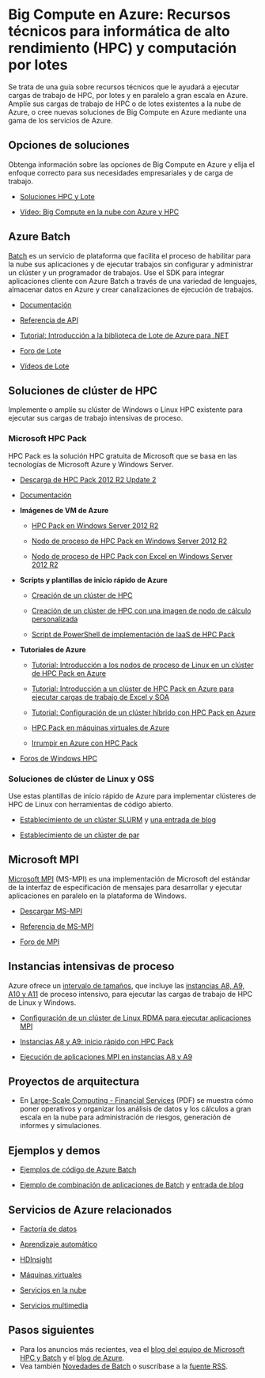 <properties
   pageTitle="Big Compute: Recursos técnicos para informática de alto rendimiento (HPC) y computación por lotes | Microsoft Azure"
   description="Enumera los recursos técnicos para ayudarle a ejecutar cargas de trabajo de HPC, por lotes y en paralelo a gran escala en Azure."
   services="batch, cloud-services, virtual-machines"
   documentationCenter=""
   authors="dlepow"
   manager="timlt"
   editor=""/>

<tags
   ms.service="multiple"
   ms.devlang="multiple"
   ms.topic="article"
   ms.tgt_pltfrm="NA"
   ms.workload="big-compute"
   ms.date="07/28/2015"
   ms.author="danlep"/>

# Big Compute en Azure: Recursos técnicos para informática de alto rendimiento (HPC) y computación por lotes
Se trata de una guía sobre recursos técnicos que le ayudará a ejecutar cargas de trabajo de HPC, por lotes y en paralelo a gran escala en Azure. Amplíe sus cargas de trabajo de HPC o de lotes existentes a la nube de Azure, o cree nuevas soluciones de Big Compute en Azure mediante una gama de los servicios de Azure.

## Opciones de soluciones

Obtenga información sobre las opciones de Big Compute en Azure y elija el enfoque correcto para sus necesidades empresariales y de carga de trabajo.

* [Soluciones HPC y Lote](batch-hpc-solutions.md)

* [Vídeo: Big Compute en la nube con Azure y HPC](http://azure.microsoft.com/documentation/videos/teched-europe-2014-big-compute-in-the-cloud-with-high-performance-computing-on-azure/)


## Azure Batch

[Batch](http://azure.microsoft.com/services/batch/) es un servicio de plataforma que facilita el proceso de habilitar para la nube sus aplicaciones y de ejecutar trabajos sin configurar y administrar un clúster y un programador de trabajos. Use el SDK para integrar aplicaciones cliente con Azure Batch a través de una variedad de lenguajes, almacenar datos en Azure y crear canalizaciones de ejecución de trabajos.

* [Documentación](http://azure.microsoft.com/documentation/services/batch/)

* [Referencia de API](https://msdn.microsoft.com/library/azure/dn820177.aspx)

* [Tutorial: Introducción a la biblioteca de Lote de Azure para .NET](batch-dotnet-get-started.md)

* [Foro de Lote](https://social.msdn.microsoft.com/Forums/home?forum=azurebatch)

* [Vídeos de Lote](https://azure.microsoft.com/documentation/videos/index/?services=batch)

## Soluciones de clúster de HPC

Implemente o amplíe su clúster de Windows o Linux HPC existente para ejecutar sus cargas de trabajo intensivas de proceso.

### Microsoft HPC Pack

HPC Pack es la solución HPC gratuita de Microsoft que se basa en las tecnologías de Microsoft Azure y Windows Server.

* [Descarga de HPC Pack 2012 R2 Update 2](https://www.microsoft.com/es-es/download/details.aspx?id=47755)

* [Documentación](https://technet.microsoft.com/library/jj899572.aspx)

* **Imágenes de VM de Azure**

    * [HPC Pack en Windows Server 2012 R2](http://azure.microsoft.com/marketplace/partners/microsoft/hpcpack2012r2onwindowsserver2012r2/)

    * [Nodo de proceso de HPC Pack en Windows Server 2012 R2](http://azure.microsoft.com/marketplace/partners/microsoft/hpcpack2012r2computenodeonwindowsserver2012r2/)

    * [Nodo de proceso de HPC Pack con Excel en Windows Server 2012 R2](http://azure.microsoft.com/marketplace/partners/microsoft/hpcpack2012r2computenodewithexcelonwindowsserver2012r2/)

* **Scripts y plantillas de inicio rápido de Azure**

    * [Creación de un clúster de HPC](https://azure.microsoft.com/documentation/templates/create-hpc-cluster/)

    * [Creación de un clúster de HPC con una imagen de nodo de cálculo personalizada](https://azure.microsoft.com/documentation/templates/create-hpc-cluster-custom-image/)

    * [Script de PowerShell de implementación de IaaS de HPC Pack](https://www.microsoft.com/download/details.aspx?id=44949)

* **Tutoriales de Azure**

    * [Tutorial: Introducción a los nodos de proceso de Linux en un clúster de HPC Pack en Azure](../virtual-machines/virtual-machines-linux-cluster-hpcpack.md)

    * [Tutorial: Introducción a un clúster de HPC Pack en Azure para ejecutar cargas de trabajo de Excel y SOA](../virtual-machines/virtual-machines-excel-cluster-hpcpack.md)

    * [Tutorial: Configuración de un clúster híbrido con HPC Pack en Azure](../cloud-services/cloud-services-setup-hybrid-hpcpack-cluster.md)

    * [HPC Pack en máquinas virtuales de Azure](https://msdn.microsoft.com/library/azure/dn518135.aspx)

    * [Irrumpir en Azure con HPC Pack](https://technet.microsoft.com/library/gg481749.aspx)


* [Foros de Windows HPC](https://social.microsoft.com/Forums/home?category=windowshpc)

### Soluciones de clúster de Linux y OSS

Use estas plantillas de inicio rápido de Azure para implementar clústeres de HPC de Linux con herramientas de código abierto.

* [Establecimiento de un clúster SLURM](http://azure.microsoft.com/documentation/templates/slurm/) y [una entrada de blog](http://blogs.technet.com/b/windowshpc/archive/2015/06/06/deploy-a-slurm-cluster-on-azure.aspx)

* [Establecimiento de un clúster de par](http://azure.microsoft.com/documentation/templates/torque-cluster/)

## Microsoft MPI

[Microsoft MPI](https://msdn.microsoft.com/library/bb524831.aspx) (MS-MPI) es una implementación de Microsoft del estándar de la interfaz de especificación de mensajes para desarrollar y ejecutar aplicaciones en paralelo en la plataforma de Windows.


* [Descargar MS-MPI](http://go.microsoft.com/FWLink/p/?LinkID=389556)

* [Referencia de MS-MPI](https://msdn.microsoft.com/library/dn473458.aspx)

* [Foro de MPI](https://social.microsoft.com/Forums/home?forum=windowshpcmpi)


## Instancias intensivas de proceso

Azure ofrece un [intervalo de tamaños](../virtual-machines/virtual-machines-size-specs.md), que incluye las [instancias A8, A9, A10 y A11](../virtual-machines/virtual-machines-a8-a9-a10-a11-specs.md) de proceso intensivo, para ejecutar las cargas de trabajo de HPC de Linux y Windows.

* [Configuración de un clúster de Linux RDMA para ejecutar aplicaciones MPI](../virtual-machines/virtual-machines-linux-cluster-rdma.md)

* [Instancias A8 y A9: inicio rápido con HPC Pack](https://msdn.microsoft.com/library/azure/dn594431.aspx)

* [Ejecución de aplicaciones MPI en instancias A8 y A9](https://msdn.microsoft.com/library/azure/dn592104.aspx)

## Proyectos de arquitectura

* En [Large-Scale Computing - Financial Services](http://go.microsoft.com/fwlink/?LinkId=536378) (PDF) se muestra cómo poner operativos y organizar los análisis de datos y los cálculos a gran escala en la nube para administración de riesgos, generación de informes y simulaciones.

## Ejemplos y demos

* [Ejemplos de código de Azure Batch](https://github.com/Azure/azure-batch-samples)

* [Ejemplo de combinación de aplicaciones de Batch](https://github.com/Azure/azure-batch-apps-blender) y [entrada de blog](http://azure.microsoft.com/blog/2015/01/26/blender-on-azure-batch/)

## Servicios de Azure relacionados

* [Factoría de datos](http://azure.microsoft.com/documentation/services/data-factory/)

* [Aprendizaje automático](http://azure.microsoft.com/documentation/services/machine-learning/)

* [HDInsight](http://azure.microsoft.com/documentation/services/hdinsight/)

* [Máquinas virtuales](http://azure.microsoft.com/documentation/services/virtual-machines/)

* [Servicios en la nube](http://azure.microsoft.com/documentation/services/cloud-services/)

* [Servicios multimedia](http://azure.microsoft.com/documentation/services/media-services/)



## Pasos siguientes

* Para los anuncios más recientes, vea el [blog del equipo de Microsoft HPC y Batch](http://blogs.technet.com/b/windowshpc/) y el [blog de Azure](http://azure.microsoft.com/blog/tag/hpc/).
* Vea también [Novedades de Batch](http://azure.microsoft.com/updates/?service=batch) o suscríbase a la [fuente RSS](http://azure.microsoft.com/updates/feed/?service=batch).

<!---HONumber=August15_HO6-->